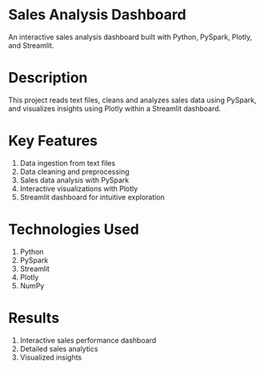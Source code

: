 
# Sales Analysis Dashboard
An interactive sales analysis dashboard built with Python, PySpark, Plotly, and Streamlit.

# Description
This project reads text files, cleans and analyzes sales data using PySpark, and visualizes insights using Plotly within a Streamlit dashboard.

# Key Features
1. Data ingestion from text files
2. Data cleaning and preprocessing
3. Sales data analysis with PySpark
4. Interactive visualizations with Plotly
5. Streamlit dashboard for intuitive exploration

# Technologies Used
1. Python
2. PySpark
3. Streamlit
4. Plotly
5. NumPy

# Results
1. Interactive sales performance dashboard
2. Detailed sales analytics
3. Visualized insights
